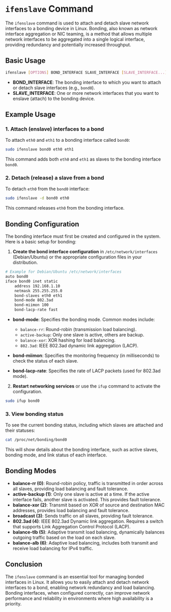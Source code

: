 # `ifenslave` Command

The `ifenslave` command is used to attach and detach slave network interfaces to a bonding device in Linux. Bonding, also known as network interface aggregation or NIC teaming, is a method that allows multiple network interfaces to be aggregated into a single logical interface, providing redundancy and potentially increased throughput.

## Basic Usage

```bash
ifenslave [OPTIONS] BOND_INTERFACE SLAVE_INTERFACE [SLAVE_INTERFACE...]
```

- **BOND_INTERFACE**: The bonding interface to which you want to attach or detach slave interfaces (e.g., `bond0`).
- **SLAVE_INTERFACE**: One or more network interfaces that you want to enslave (attach) to the bonding device.

## Example Usage

### 1. **Attach (enslave) interfaces to a bond**

To attach `eth0` and `eth1` to a bonding interface called `bond0`:

```bash
sudo ifenslave bond0 eth0 eth1
```

This command adds both `eth0` and `eth1` as slaves to the bonding interface `bond0`.

### 2. **Detach (release) a slave from a bond**

To detach `eth0` from the `bond0` interface:

```bash
sudo ifenslave -d bond0 eth0
```

This command releases `eth0` from the bonding interface.

## Bonding Configuration

The bonding interface must first be created and configured in the system. Here is a basic setup for bonding:

1. **Create the bond interface configuration** in `/etc/network/interfaces` (Debian/Ubuntu) or the appropriate configuration files in your distribution. 

```bash
# Example for Debian/Ubuntu /etc/network/interfaces
auto bond0
iface bond0 inet static
    address 192.168.1.10
    netmask 255.255.255.0
    bond-slaves eth0 eth1
    bond-mode 802.3ad
    bond-miimon 100
    bond-lacp-rate fast
```

- **bond-mode**: Specifies the bonding mode. Common modes include:
  - `balance-rr`: Round-robin (transmission load balancing).
  - `active-backup`: Only one slave is active, others are backup.
  - `balance-xor`: XOR hashing for load balancing.
  - `802.3ad`: IEEE 802.3ad dynamic link aggregation (LACP).
  
- **bond-miimon**: Specifies the monitoring frequency (in milliseconds) to check the status of each slave.
- **bond-lacp-rate**: Specifies the rate of LACP packets (used for 802.3ad mode).

2. **Restart networking services** or use the `ifup` command to activate the configuration.

```bash
sudo ifup bond0
```

### 3. **View bonding status**

To see the current bonding status, including which slaves are attached and their statuses:

```bash
cat /proc/net/bonding/bond0
```

This will show details about the bonding interface, such as active slaves, bonding mode, and link status of each interface.

## Bonding Modes

- **balance-rr (0)**: Round-robin policy, traffic is transmitted in order across all slaves, providing load balancing and fault tolerance.
- **active-backup (1)**: Only one slave is active at a time. If the active interface fails, another slave is activated. This provides fault tolerance.
- **balance-xor (2)**: Transmit based on XOR of source and destination MAC addresses, provides load balancing and fault tolerance.
- **broadcast (3)**: Sends traffic on all slaves, providing fault tolerance.
- **802.3ad (4)**: IEEE 802.3ad Dynamic link aggregation. Requires a switch that supports Link Aggregation Control Protocol (LACP).
- **balance-tlb (5)**: Adaptive transmit load balancing, dynamically balances outgoing traffic based on the load on each slave.
- **balance-alb (6)**: Adaptive load balancing, includes both transmit and receive load balancing for IPv4 traffic.

## Conclusion

The `ifenslave` command is an essential tool for managing bonded interfaces in Linux. It allows you to easily attach and detach network interfaces to a bond, enabling network redundancy and load balancing. Bonding interfaces, when configured correctly, can improve network performance and reliability in environments where high availability is a priority.
